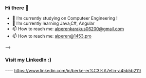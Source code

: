 ### Hi there 👋



- 🔭 I’m currently studying on Computeer Engineering !
- 🌱 I’m currently learning Java,C#, Angular
- 📫 How to reach me: alperenkarakus06200@gmail.com
- 📫 How to reach me: alperen@1453.pro

-->

### Visit my LinkedIn :)
 ---- https://www.linkedin.com/in/berke-er%C3%A7etin-a45b5b211/

